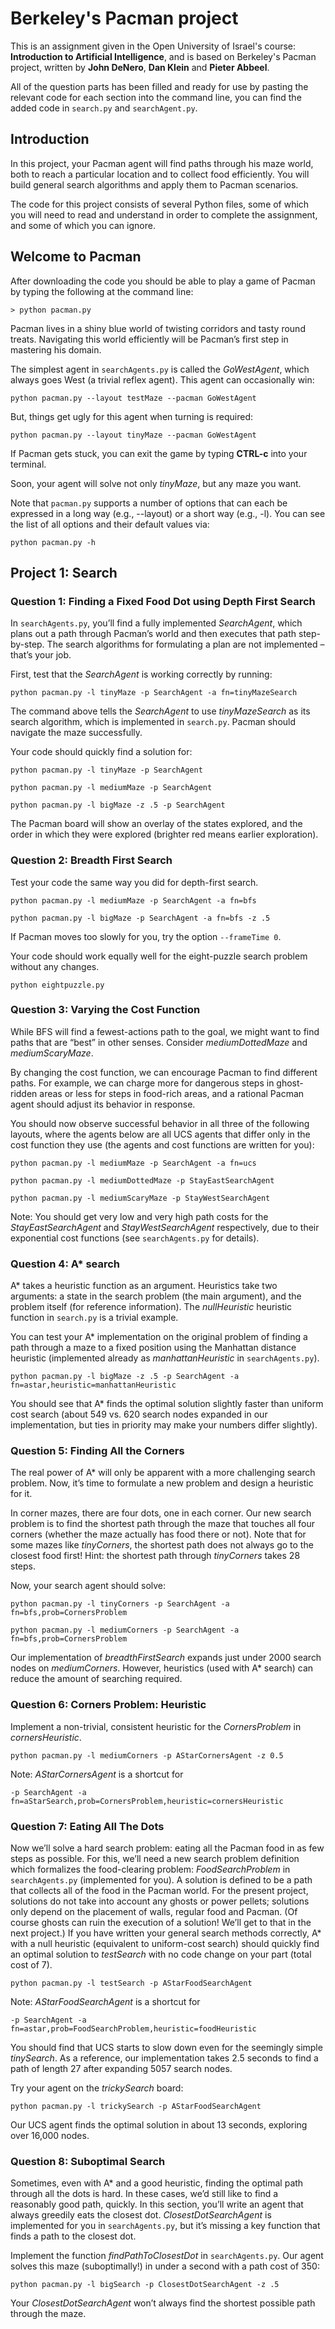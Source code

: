 # Berkeley's Pacman project
This is an assignment given in the Open University of Israel's course: **Introduction to Artificial Intelligence**, and is based on Berkeley's Pacman project, written by **John DeNero**, **Dan Klein** and **Pieter Abbeel**.

All of the question parts has been filled and ready for use by pasting the relevant code for each section into the command line, you can find the added code in `search.py` and `searchAgent.py`.

## Introduction
In this project, your Pacman agent will find paths through his maze world, both to reach a particular location and to collect food efficiently. You will build general search algorithms and apply them to Pacman scenarios.

The code for this project consists of several Python files, some of which you will need to read and understand in order to complete the assignment, and some of which you can ignore.

## Welcome to Pacman
After downloading the code you should be able to play a game of Pacman by typing the following at the command line:
```
> python pacman.py
```
Pacman lives in a shiny blue world of twisting corridors and tasty round treats. Navigating this world efficiently will be Pacman’s first step in mastering his domain.

The simplest agent in `searchAgents.py` is called the _GoWestAgent_, which always goes West (a trivial reflex agent). This agent can occasionally win:
```
python pacman.py --layout testMaze --pacman GoWestAgent
```
But, things get ugly for this agent when turning is required:
```
python pacman.py --layout tinyMaze --pacman GoWestAgent
```
If Pacman gets stuck, you can exit the game by typing **CTRL-c** into your terminal.

Soon, your agent will solve not only _tinyMaze_, but any maze you want.

Note that `pacman.py` supports a number of options that can each be expressed in a long way (e.g., --layout) or a short way (e.g., -l). You can see the list of all options and their default values via:
```
python pacman.py -h
```

## Project 1: Search

### Question 1: Finding a Fixed Food Dot using Depth First Search
In `searchAgents.py`, you’ll find a fully implemented _SearchAgent_, which plans out a path through Pacman’s world and then executes that path step-by-step. The search algorithms for formulating a plan are not implemented – that’s your job.

First, test that the _SearchAgent_ is working correctly by running:
```
python pacman.py -l tinyMaze -p SearchAgent -a fn=tinyMazeSearch
```
The command above tells the _SearchAgent_ to use _tinyMazeSearch_ as its search algorithm, which is implemented in `search.py`. Pacman should navigate the maze successfully.

Your code should quickly find a solution for:
```
python pacman.py -l tinyMaze -p SearchAgent
```
```
python pacman.py -l mediumMaze -p SearchAgent
```
```
python pacman.py -l bigMaze -z .5 -p SearchAgent
```
The Pacman board will show an overlay of the states explored, and the order in which they were explored (brighter red means earlier exploration).

### Question 2: Breadth First Search
Test your code the same way you did for depth-first search.
```
python pacman.py -l mediumMaze -p SearchAgent -a fn=bfs
```
```
python pacman.py -l bigMaze -p SearchAgent -a fn=bfs -z .5
```
 If Pacman moves too slowly for you, try the option `--frameTime 0`.
 
 Your code should work equally well for the eight-puzzle search problem without any changes.
 ```
 python eightpuzzle.py
 ```
 
 ### Question 3: Varying the Cost Function
 While BFS will find a fewest-actions path to the goal, we might want to find paths that are “best” in other senses. Consider _mediumDottedMaze_ and _mediumScaryMaze_.
 
 By changing the cost function, we can encourage Pacman to find different paths. For example, we can charge more for dangerous steps in ghost-ridden areas or less for steps in food-rich areas, and a rational Pacman agent should adjust its behavior in response.
 
 You should now observe successful behavior in all three of the following layouts, where the agents below are all UCS agents that differ only in the cost function they use (the agents and cost functions are written for you):
 ```
 python pacman.py -l mediumMaze -p SearchAgent -a fn=ucs
 ```
 ```
 python pacman.py -l mediumDottedMaze -p StayEastSearchAgent
 ```
 ```
 python pacman.py -l mediumScaryMaze -p StayWestSearchAgent
 ```
 Note: You should get very low and very high path costs for the _StayEastSearchAgent_ and _StayWestSearchAgent_ respectively, due to their exponential cost functions (see `searchAgents.py` for details).
 
 ### Question 4: A* search
 A* takes a heuristic function as an argument. Heuristics take two arguments: a state in the search problem (the main argument), and the problem itself (for reference information). The _nullHeuristic_ heuristic function in `search.py` is a trivial example.
 
 You can test your A* implementation on the original problem of finding a path through a maze to a fixed position using the Manhattan distance heuristic (implemented already as _manhattanHeuristic_ in `searchAgents.py`).
 ```
 python pacman.py -l bigMaze -z .5 -p SearchAgent -a fn=astar,heuristic=manhattanHeuristic
 ```
 You should see that A* finds the optimal solution slightly faster than uniform cost search (about 549 vs. 620 search nodes expanded in our implementation, but ties in priority may make your numbers differ slightly).
 
 ### Question 5: Finding All the Corners
 The real power of A* will only be apparent with a more challenging search problem. Now, it’s time to formulate a new problem and design a heuristic for it.
 
 In corner mazes, there are four dots, one in each corner. Our new search problem is to find the shortest path through the maze that touches all four corners (whether the maze actually has food there or not). Note that for some mazes like _tinyCorners_, the shortest path does not always go to the closest food first! Hint: the shortest path through _tinyCorners_ takes 28 steps.
 
 Now, your search agent should solve:
 ```
 python pacman.py -l tinyCorners -p SearchAgent -a fn=bfs,prob=CornersProblem
 ```
 ```
 python pacman.py -l mediumCorners -p SearchAgent -a fn=bfs,prob=CornersProblem
 ```
 Our implementation of _breadthFirstSearch_ expands just under 2000 search nodes on _mediumCorners_. However, heuristics (used with A* search) can reduce the amount of searching required. 
 
 ### Question 6: Corners Problem: Heuristic
 Implement a non-trivial, consistent heuristic for the _CornersProblem_ in _cornersHeuristic_.
 ```
 python pacman.py -l mediumCorners -p AStarCornersAgent -z 0.5
 ```
 Note: _AStarCornersAgent_ is a shortcut for
 ```
 -p SearchAgent -a fn=aStarSearch,prob=CornersProblem,heuristic=cornersHeuristic
 ```
 
 ### Question 7: Eating All The Dots
 Now we’ll solve a hard search problem: eating all the Pacman food in as few steps as possible. For this, we’ll need a new search problem definition which formalizes the food-clearing problem: _FoodSearchProblem_ in `searchAgents.py` (implemented for you). A solution is defined to be a path that collects all of the food in the Pacman world. For the present project, solutions do not take into account any ghosts or power pellets; solutions only depend on the placement of walls, regular food and Pacman. (Of course ghosts can ruin the execution of a solution! We’ll get to that in the next project.) If you have written your general search methods correctly, A* with a null heuristic (equivalent to uniform-cost search) should quickly find an optimal solution to _testSearch_ with no code change on your part (total cost of 7).
 ```
 python pacman.py -l testSearch -p AStarFoodSearchAgent
 ```
 Note: _AStarFoodSearchAgent_ is a shortcut for
 ```
 -p SearchAgent -a fn=astar,prob=FoodSearchProblem,heuristic=foodHeuristic
 ```
 You should find that UCS starts to slow down even for the seemingly simple _tinySearch_. As a reference, our implementation takes 2.5 seconds to find a path of length 27 after expanding 5057 search nodes.
 
 Try your agent on the _trickySearch_ board:
 ```
 python pacman.py -l trickySearch -p AStarFoodSearchAgent
 ```
 Our UCS agent finds the optimal solution in about 13 seconds, exploring over 16,000 nodes.
 
 ### Question 8: Suboptimal Search
 Sometimes, even with A* and a good heuristic, finding the optimal path through all the dots is hard. In these cases, we’d still like to find a reasonably good path, quickly. In this section, you’ll write an agent that always greedily eats the closest dot. _ClosestDotSearchAgent_ is implemented for you in `searchAgents.py`, but it’s missing a key function that finds a path to the closest dot.
 
 Implement the function _findPathToClosestDot_ in `searchAgents.py`. Our agent solves this maze (suboptimally!) in under a second with a path cost of 350:
 ```
 python pacman.py -l bigSearch -p ClosestDotSearchAgent -z .5
 ```
 Your _ClosestDotSearchAgent_ won’t always find the shortest possible path through the maze.
 

